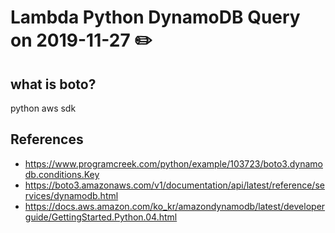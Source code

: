 # Lambda Python DynamoDB Query on 2019-11-27 :pencil2:

## what is boto?
python aws sdk

## References
 - https://www.programcreek.com/python/example/103723/boto3.dynamodb.conditions.Key
 - https://boto3.amazonaws.com/v1/documentation/api/latest/reference/services/dynamodb.html
 - https://docs.aws.amazon.com/ko_kr/amazondynamodb/latest/developerguide/GettingStarted.Python.04.html
